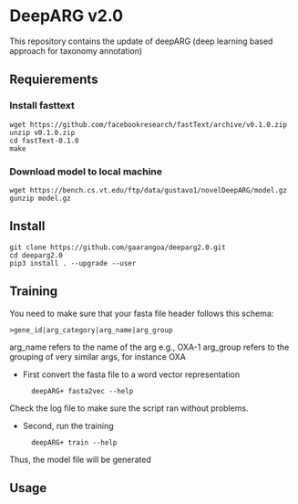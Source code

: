 # DeepARG v2.0
This repository contains the update of deepARG (deep learning based approach for taxonomy annotation)

## Requierements

### Install fasttext

    wget https://github.com/facebookresearch/fastText/archive/v0.1.0.zip
    unzip v0.1.0.zip
    cd fastText-0.1.0
    make

### Download model to local machine

    wget https://bench.cs.vt.edu/ftp/data/gustavo1/novelDeepARG/model.gz
    gunzip model.gz


## Install

    git clone https://github.com/gaarangoa/deeparg2.0.git
    cd deeparg2.0
    pip3 install . --upgrade --user

## Training

You need to make sure that your fasta file header follows this schema:

    >gene_id|arg_category|arg_name|arg_group

arg_name refers to the name of the arg e.g., OXA-1
arg_group refers to the grouping of very similar args, for instance OXA


* First convert the fasta file to a word vector representation

        deepARG+ fasta2vec --help

Check the log file to make sure the script ran without problems.

* Second, run the training

        deepARG+ train --help

Thus, the model file will be generated


## Usage
